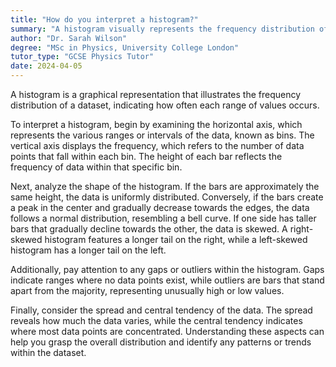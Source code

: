 ```yaml
---
title: "How do you interpret a histogram?"
summary: "A histogram visually represents the frequency distribution of a dataset, illustrating the occurrence of values within specified ranges."
author: "Dr. Sarah Wilson"
degree: "MSc in Physics, University College London"
tutor_type: "GCSE Physics Tutor"
date: 2024-04-05
---
```


A histogram is a graphical representation that illustrates the frequency distribution of a dataset, indicating how often each range of values occurs.

To interpret a histogram, begin by examining the horizontal axis, which represents the various ranges or intervals of the data, known as bins. The vertical axis displays the frequency, which refers to the number of data points that fall within each bin. The height of each bar reflects the frequency of data within that specific bin.

Next, analyze the shape of the histogram. If the bars are approximately the same height, the data is uniformly distributed. Conversely, if the bars create a peak in the center and gradually decrease towards the edges, the data follows a normal distribution, resembling a bell curve. If one side has taller bars that gradually decline towards the other, the data is skewed. A right-skewed histogram features a longer tail on the right, while a left-skewed histogram has a longer tail on the left.

Additionally, pay attention to any gaps or outliers within the histogram. Gaps indicate ranges where no data points exist, while outliers are bars that stand apart from the majority, representing unusually high or low values.

Finally, consider the spread and central tendency of the data. The spread reveals how much the data varies, while the central tendency indicates where most data points are concentrated. Understanding these aspects can help you grasp the overall distribution and identify any patterns or trends within the dataset.
    